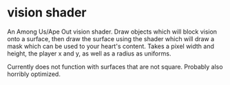 # vision shader
 
An Among Us/Ape Out vision shader.
Draw objects which will block vision onto a surface, then draw the surface using the shader which will draw a mask which can be used to your heart's content.
Takes a pixel width and height, the player x and y, as well as a radius as uniforms.

Currently does not function with surfaces that are not square.
Probably also horribly optimized.